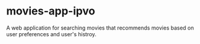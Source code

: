 # movies-app-ipvo
A web application for searching movies that recommends movies based on user preferences and user's histroy.
